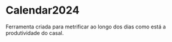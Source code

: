 # Calendar2024
Ferramenta criada para metrificar ao longo dos dias como está a produtividade do casal.
